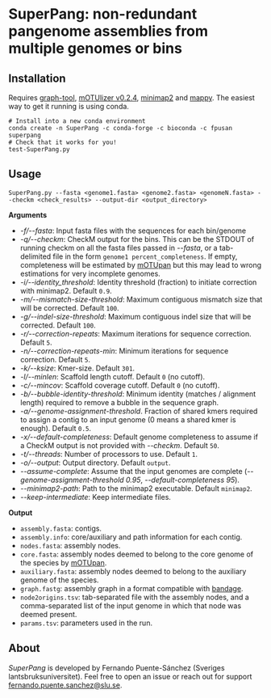 # SuperPang: non-redundant pangenome assemblies from multiple genomes or bins

## Installation
Requires [graph-tool](https://graph-tool.skewed.de/), [mOTUlizer v0.2.4](https://github.com/moritzbuck/mOTUlizer), [minimap2](https://github.com/lh3/minimap2) and [mappy](https://pypi.org/project/mappy/). The easiest way to get it running is using conda.
```
# Install into a new conda environment
conda create -n SuperPang -c conda-forge -c bioconda -c fpusan superpang
# Check that it works for you!
test-SuperPang.py
```

## Usage
`SuperPang.py --fasta <genome1.fasta> <genome2.fasta> <genomeN.fasta> --checkm <check_results> --output-dir <output_directory>`

**Arguments**

* *-f/--fasta*: Input fasta files with the sequences for each bin/genome
* *-q/--checkm*: CheckM output for the bins. This can be the STDOUT of running checkm on all the fasta files passed in *--fasta*, or a tab-delimited file in the form `genome1 percent_completeness`. If empty, completeness will be estimated by [mOTUpan](https://www.biorxiv.org/content/10.1101/2021.06.25.449606v1) but this may lead to wrong estimations for very incomplete genomes.
* *-i/--identity_threshold*: Identity threshold (fraction) to initiate correction with minimap2. Default `0.9`.
* *-m/--mismatch-size-threshold*: Maximum contiguous mismatch size that will be corrected. Default `100`.
* *-g/--indel-size-threshold*: Maximum contiguous indel size that will be corrected. Default `100`.
* *-r/--correction-repeats*: Maximum iterations for sequence correction. Default `5`.
* *-n/--correction-repeats-min*: Minimum iterations for sequence correction. Default `5`.
* *-k/--ksize*: Kmer-size. Default `301`.
* *-l/--minlen*: Scaffold length cutoff. Default `0` (no cutoff).
* *-c/--mincov*: Scaffold coverage cutoff. Default `0` (no cutoff).
* *-b/--bubble-identity-threshold*: Minimum identity (matches / alignment length) required to remove a bubble in the sequence graph.
* *-a/--genome-assignment-threshold*. Fraction of shared kmers required to assign a contig to an input genome (0 means a shared kmer is enough). Default `0.5`.
* *-x/--default-completeness*: Default genome completeness to assume if a CheckM output is not provided with *--checkm*. Default `50`.
* *-t/--threads*: Number of processors to use. Default `1`.
* *-o/--output*: Output directory. Default `output`.
* *--assume-complete*: Assume that the input genomes are complete (*--genome-assignment-threshold 0.95*, *--default-completeness 95*).
* *--minimap2-path*: Path to the minimap2 executable. Default `minimap2`.
* *--keep-intermediate*: Keep intermediate files.

**Output**
* `assembly.fasta`: contigs.
* `assembly.info`: core/auxiliary and path information for each contig.
* `nodes.fasta`: assembly nodes.
* `core.fasta`: assembly nodes deemed to belong to the core genome of the species by [mOTUpan](https://www.biorxiv.org/content/10.1101/2021.06.25.449606v1).
* `auxiliary.fasta`: assembly nodes deemed to belong to the auxiliary genome of the species.
* `graph.fastg`: assembly graph in a format compatible with [bandage](https://rrwick.github.io/Bandage/).
* `node2origins.tsv`: tab-separated file with the assembly nodes, and a comma-separated list of the input genome in which that node was deemed present.
* `params.tsv`: parameters used in the run.

## About
*SuperPang* is developed by Fernando Puente-Sánchez (Sveriges lantsbruksuniversitet). Feel free to open an issue or reach out for support [fernando.puente.sanchez@slu.se](mailto:fernando.puente.sanchez@slu.se).
